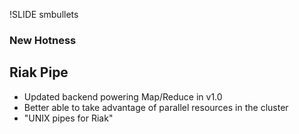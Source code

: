 !SLIDE smbullets
### New Hotness
## Riak Pipe

- Updated backend powering Map/Reduce in v1.0
- Better able to take advantage of parallel resources in the cluster
- "UNIX pipes for Riak"
